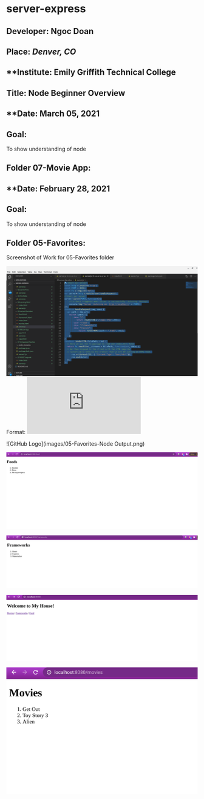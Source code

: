 # server-express



## **Developer**: Ngoc Doan
## **Place:** *Denver, CO*
## **Institute: Emily Griffith Technical College
## **Title**: Node Beginner Overview  


## **Date: March 05, 2021
## **Goal**:
To show understanding of node

## **Folder 07-Movie App**:




## **Date: February 28, 2021

## **Goal**:
To show understanding of node

## **Folder 05-Favorites**:
Screenshot of Work for 05-Favorites folder 

![GitHub Logo](images/05-Favorites-Server.JS.CODE.png)
Format: ![Server.JS Code](https://github.com/ndoan24/server-express/blob/main/05-server-favorites/server.js)


![GitHub Logo](images/05-Favorites-Node Output.png)


![GitHub Logo](images/05-Foods.png)



![GitHub Logo](images/05-Frameworks.png)



![GitHub Logo](images/05-Home.png)



![GitHub Logo](images/05-Movies.png)


